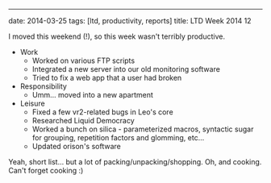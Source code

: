 ---
date: 2014-03-25
tags: [ltd, productivity, reports]
title: LTD Week 2014 12

I moved this weekend (!), so this week wasn't terribly productive.

  - Work
    - Worked on various FTP scripts
    - Integrated a new server into our old monitoring software
    - Tried to fix a web app that a user had broken
  - Responsibility
    - Umm... moved into a new apartment
  - Leisure
    - Fixed a few vr2-related bugs in Leo's core
    - Researched Liquid Democracy
    - Worked a bunch on silica - parameterized macros, syntactic sugar for grouping, repetition factors and glomming, etc...
    - Updated orison's software

Yeah, short list... but a lot of packing/unpacking/shopping.  Oh, and cooking.  Can't forget cooking :)